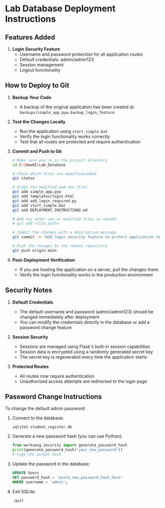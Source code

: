 # Lab Database Deployment Instructions

## Features Added

1. **Login Security Feature**
   - Username and password protection for all application routes
   - Default credentials: admin/admin123
   - Session management
   - Logout functionality

## How to Deploy to Git

1. **Backup Your Code**
   - A backup of the original application has been created at: `backups/simple_app.pyw.backup_login_feature`

2. **Test the Changes Locally**
   - Run the application using `start_simple.bat`
   - Verify the login functionality works correctly
   - Test that all routes are protected and require authentication

3. **Commit and Push to Git**

   ```bash
   # Make sure you're in the project directory
   cd C:\NewAI\Lab_Database

   # Check which files are modified/added
   git status

   # Stage the modified and new files
   git add simple_app.pyw
   git add templates/login.html
   git add add_login_required.py
   git add start_simple.bat
   git add DEPLOYMENT_INSTRUCTIONS.md
   
   # Add any other new or modified files as needed
   # git add <file_path>

   # Commit the changes with a descriptive message
   git commit -m "Add login security feature to protect application routes"

   # Push the changes to the remote repository
   git push origin main
   ```

4. **Post-Deployment Verification**
   - If you are hosting the application on a server, pull the changes there
   - Verify the login functionality works in the production environment

## Security Notes

1. **Default Credentials**
   - The default username and password (admin/admin123) should be changed immediately after deployment
   - You can modify the credentials directly in the database or add a password change feature
   
2. **Session Security**
   - Sessions are managed using Flask's built-in session capabilities
   - Session data is encrypted using a randomly generated secret key
   - The secret key is regenerated every time the application starts

3. **Protected Routes**
   - All routes now require authentication
   - Unauthorized access attempts are redirected to the login page

## Password Change Instructions

To change the default admin password:

1. Connect to the database:
   ```
   sqlite3 student_register.db
   ```

2. Generate a new password hash (you can use Python):
   ```python
   from werkzeug.security import generate_password_hash
   print(generate_password_hash("your_new_password"))
   # Copy the output hash
   ```

3. Update the password in the database:
   ```sql
   UPDATE Users 
   SET password_hash = 'paste_new_password_hash_here' 
   WHERE username = 'admin';
   ```

4. Exit SQLite:
   ```
   .quit
   ``` 